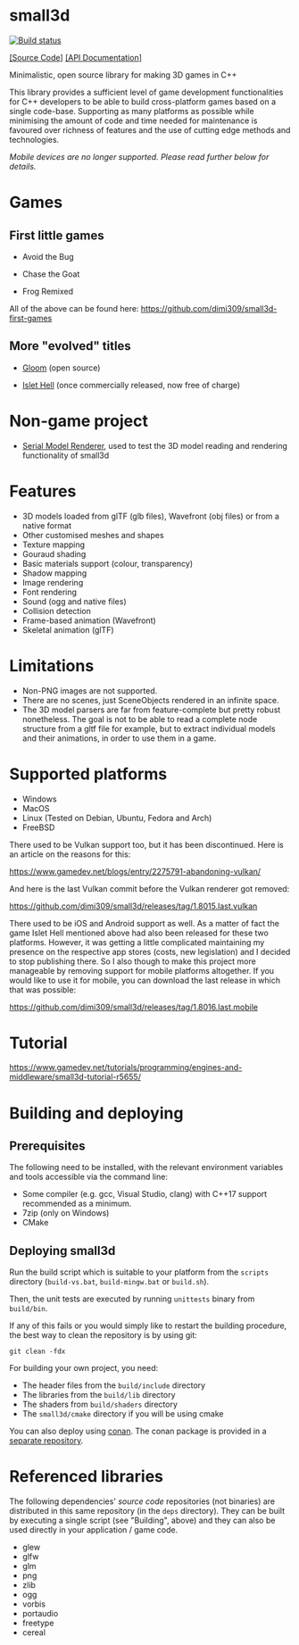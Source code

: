 # small3d

[![Build status](https://ci.appveyor.com/api/projects/status/qpm3qekslivm3kjb?svg=true)](https://ci.appveyor.com/project/dimi309/small3d)

[[Source Code]](https://github.com/dimi309/small3d) [[API Documentation]](https://dimi309.github.io/small3d)

Minimalistic, open source library for making 3D games in C++

This library provides a sufficient level of game development functionalities 
for C++ developers to be able to build cross-platform games based on a single 
code-base. Supporting as many platforms as possible while minimising the amount 
of code and time needed for maintenance is favoured over richness of features 
and the use of cutting edge methods and technologies.

*Mobile devices are no longer supported. Please read further below for details.*

# Games 

## First little games

- Avoid the Bug

- Chase the Goat

- Frog Remixed

All of the above can be found here: https://github.com/dimi309/small3d-first-games

## More "evolved" titles

- [Gloom](https://github.com/dimi309/gloom) (open source)

- [Islet Hell](https://store.steampowered.com/app/2069750/Islet_Hell/) (once commercially released, now free of charge)

# Non-game project

- [Serial Model Renderer](https://github.com/dimi309/serial-model-renderer), used to test the 3D model reading and rendering functionality of small3d

# Features

- 3D models loaded from glTF (glb files), Wavefront (obj files) 
  or from a native format
- Other customised meshes and shapes
- Texture mapping
- Gouraud shading
- Basic materials support (colour, transparency)
- Shadow mapping
- Image rendering
- Font rendering
- Sound (ogg and native files)
- Collision detection
- Frame-based animation (Wavefront)
- Skeletal animation (glTF)

# Limitations

- Non-PNG images are not supported.
- There are no scenes, just SceneObjects rendered in an infinite space.
- The 3D model parsers are far from feature-complete but pretty robust 
  nonetheless. The goal is not to be able to read a complete node structure
  from a gltf file for example, but to extract individual models and their
  animations, in order to use them in a game.

# Supported platforms

- Windows
- MacOS
- Linux (Tested on Debian, Ubuntu, Fedora and Arch) 
- FreeBSD

There used to be Vulkan support too, but it has been discontinued. Here is
an article on the reasons for this:

https://www.gamedev.net/blogs/entry/2275791-abandoning-vulkan/

And here is the last Vulkan commit before the Vulkan renderer got removed:

https://github.com/dimi309/small3d/releases/tag/1.8015.last.vulkan

There used to be iOS and Android support as well. As a matter of fact the game
Islet Hell mentioned above had also been released for these two platforms.
However, it was getting a little complicated maintaining my presence on the
respective app stores (costs, new legislation) and I decided to stop publishing
there. So I also though to make this project more manageable by removing support 
for mobile platforms altogether. If you would like to use it for mobile, you 
can download the last release in which that was possible:

https://github.com/dimi309/small3d/releases/tag/1.8016.last.mobile


# Tutorial

https://www.gamedev.net/tutorials/programming/engines-and-middleware/small3d-tutorial-r5655/

# Building and deploying

## Prerequisites

The following need to be installed, with the relevant environment variables
and tools accessible via the command line:

- Some compiler (e.g. gcc, Visual Studio, clang) with C++17 support recommended
  as a minimum.
- 7zip (only on Windows)
- CMake

## Deploying small3d

Run the build script which is suitable to your platform from the `scripts` 
directory (`build-vs.bat`, `build-mingw.bat` or `build.sh`).
	
Then, the unit tests are executed by running `unittests` binary from `build/bin`.

If any of this fails or you would simply like to restart the building
procedure, the best way to clean the repository is by using git:

	git clean -fdx

For building your own project, you need:

- The header files from the `build/include` directory
- The libraries from the `build/lib` directory 
- The shaders from `build/shaders` directory
- The `small3d/cmake` directory if you will be using cmake

You can also deploy using [conan](https://conan.io). The conan package is 
provided in a [separate repository](https://github.com/dimi309/small3d-conan).

# Referenced libraries

The following dependencies' *source code* repositories (not binaries) are 
distributed in this same repository (in the `deps` directory). They can be built
by executing a single script (see "Building", above) and they can also be used 
directly in your application / game code.

- glew
- glfw 
- glm 
- png
- zlib
- ogg
- vorbis
- portaudio
- freetype
- cereal
